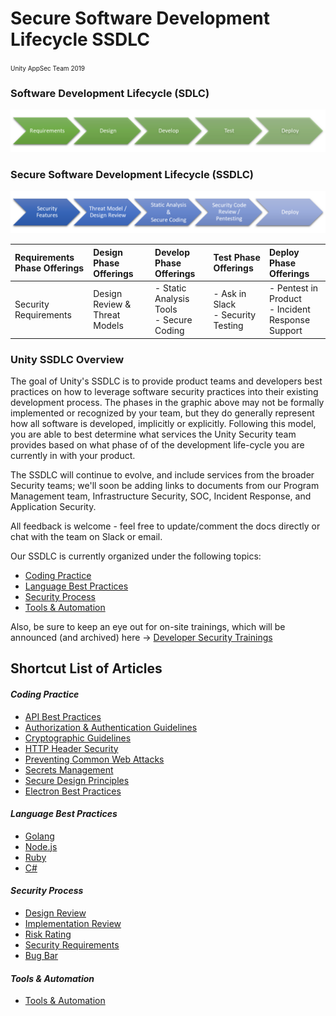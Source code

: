 # Secure Software Development Lifecycle SSDLC
<font size="-2">Unity AppSec Team 2019</font>

### Software Development Lifecycle (SDLC)
![Software Development Lifecycle Diagram](images/sdlc%20process%20graphic.png "SDLC Diagram")
### Secure Software Development Lifecycle (SSDLC)
![Software Development Lifecycle Diagram](images/ssdlc%20process%20graphic.png "SSDLC Diagram")

| Requirements Phase Offerings | Design Phase Offerings | Develop Phase Offerings | Test Phase Offerings| Deploy Phase Offerings |
| :--- | :--- | :--- | :--- | :--- |
| Security Requirements | Design Review & Threat Models |  - Static Analysis Tools<br> - Secure Coding | - Ask in Slack <br>- Security Testing | - Pentest in Product<br>- Incident Response Support |

### Unity SSDLC Overview

The goal of Unity's SSDLC is to provide product teams and developers best practices on how to leverage software security practices into their existing development process. The phases in the graphic above may not be formally implemented or recognized by your team, but they do generally represent how all software is developed, implicitly or explicitly. Following this model, you are able to best determine what services the Unity Security team provides based on what phase of of the development life-cycle you are currently in with your product.

The SSDLC will continue to evolve, and include services from the broader Security teams; we'll soon be adding links to documents from our Program Management team, Infrastructure Security, SOC, Incident Response, and Application Security.

All feedback is welcome - feel free to update/comment the docs directly or chat with the team on Slack or email.

Our SSDLC is currently organized under the following topics:
- [Coding Practice](./Coding%20Practice)
- [Language Best Practices](./Language%20Best%20Practices)
- [Security Process](./Security%20Process)
- [Tools & Automation](./Tools%20and%20Automation)

Also, be sure to keep an eye out for on-site trainings, which will be announced (and archived) here -> [Developer Security Trainings](./Trainings/readme.md)

## Shortcut List of Articles 
#### _Coding Practice_
- [API Best Practices](./Coding%20Practice/API-Best-Practices.md)
- [Authorization & Authentication Guidelines](./Coding%20Practice/AuthZ-AuthN-Guidelines.md)
- [Cryptographic Guidelines](./Coding%20Practice/Cryptographic-Guidelines.md)
- [HTTP Header Security](./Coding%20Practice/HTTP-Header-Security.md)
- [Preventing Common Web Attacks](./Coding%20Practice/Preventing-Common-Web-Attacks.md)
- [Secrets Management](./Coding%20Practice/Secrets-Management.md)
- [Secure Design Principles](./Coding%20Practice/Secure-Design-Principles.md)
- [Electron Best Practices](./Code%20Practice/Electron-Best-Practices.md)

#### _Language Best Practices_
- [Golang](./Language%20Best%20Practices/Golang-Best-Practices.md)
- [Node.js](./Language%20Best%20Practices/Nodejs-Best-Practices.md)
- [Ruby](./Language%20Best%20Practices/Ruby-Best-Practices.md)
- [C#](./Language%20Best%20Practices/Net-CSharp-Best-Practices.md)

#### _Security Process_
- [Design Review](./Security%20Process/Design-Review.md)
- [Implementation Review](./Security%20Process/Implementation-Review.md)
- [Risk Rating](./Security%20Process/Risk-Rating.md)
- [Security Requirements](./Security%20Process/Security-Requirements.md)
- [Bug Bar](./Security%20Process/Bug-Bar.md)

#### _Tools & Automation_
- [Tools & Automation](./Tools%20and%20Automation/readme.md)
